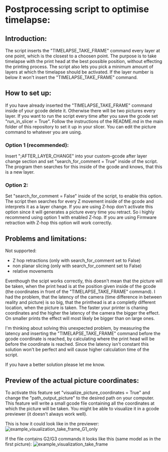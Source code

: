 # Postprocessing script to optimise timelapse:
## Introduction:
The script inserts the "TIMELAPSE_TAKE_FRAME" command every layer at one point, which is the closest to a choosen point.
The purpose is to take timelapse with the print head at the best possible position, without effecting the printing process.
The script also lets you pick a minimum amount of layers at which the timelapse should be activated.
If the layer number is below it won't insert the "TIMELAPSE_TAKE_FRAME" command.

## How to set up:
If you have already inserted the "TIMELAPSE_TAKE_FRAME" command inside of your gcode delete it. Otherwise there will be two pictures every layer.
If you want to run the script every time after you save the gcode set "run_in_slicer = True".
Follow the instructions of the README.md in the main folder of this repository to set it up in your slicer.
You can edit the picture command to whatever you are using.

### Option 1 (recommended):
Insert ";AFTER_LAYER_CHANGE" into your custom-gcode after layer change section and set "search_for_comment = True" inside of the script.
The program then searches for this inside of the gcode and knows, that this is a new layer. 

### Option 2:
Set "search_for_comment = False" inside of the script, to enable this option.
The script then searches for every Z movement inside of the gcode and interprets it as a layer change.
If you are using Z-hop don't activate this option since it will generates a picture every time you retract. So i highly recommend using option 1 with enabled Z-hop.
If you are using Firmware retraction with Z-hop this option will work correctly.

## Problems and limitations:
Not supported:
- Z hop retractions (only with search_for_comment set to False)
- non planar slicing (only with search_for_comment set to False)
- relative movements

Eventhough the scipt works correctly, this doesn't mean that the picture will be taken, when the print head is at the position given inside of the gcode (the coordinates in front of the "TIMELAPSE_TAKE_FRAME" command).
I had the problem, that the latency of the camera (time difference in between reality and picture) is so big, that the printhead is at a completly different location, when the picture is taken.
The faster your printer is chaning coordinates and the higher the latency of the camera the bigger the effect. On smaller prints the effect will most likely be bigger than on large ones.

I'm thinking about solving this unexpected problem, by measuring the latency and inserting the "TIMELAPSE_TAKE_FRAME" command before the gcode coordinate is reached, by calculating where the print head will be before the coordinate is reached.
Since the latency isn't constant this solution won't be perfect and will cause higher calculation time of the script.

If you have a better solution please let me know.

## Preview of the actual picture coordinates:
To activate this feature set "visualize_picture_coordinates = True" and change the "path_output_picture" to the desired path on your computer.
This feature will write a small gcode file containing all the coordinates at which the picture will be taken.
You might be able to visualize it in a gcode previewer (it doesn't always work well).

This is how it could look like in the previewer:
![example_visualization_take_frame_G1_only](https://github.com/WatchingWatches/Post_processing_gcode/assets/106354710/ac59840f-5752-4eb2-9f16-8c3bdd02c71e)

If the file contains G2/G3 commands it looks like this (same model as in the first picture):
![example_visualization_take_frame](https://github.com/WatchingWatches/Post_processing_gcode/assets/106354710/6e8f2b24-0d39-49f6-9e52-7a6257fd1adb)
